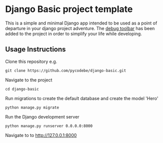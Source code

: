 # Django Basic project template
This is a simple and minimal Django app intended to be used as a point of departure in your django project adventure.
The [debug toolbar](https://django-debug-toolbar.readthedocs.io/en/latest/) has been added to the project in order to simplify your life while developing.


## Usage Instructions
Clone this repository e.g.
```
git clone https://github.com/pycodebe/django-basic.git
```

Navigate to the project
```
cd django-basic
```

Run migrations to create the default database and create the model 'Hero'
```
python manage.py migrate
```

Run the Django development server
```
python manage.py runserver 0.0.0.0:8000
```

Navigate to to http://127.0.0.1:8000
